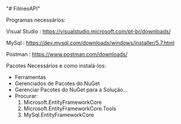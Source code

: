 "# FilmesAPI" 

Programas necessários:

Visual Studio : https://visualstudio.microsoft.com/pt-br/downloads/

MySql : https://dev.mysql.com/downloads/windows/installer/5.7.html

Postman : https://www.postman.com/downloads/

Pacotes Necessários e como instalá-los:
  - Ferramentas
  - Gerenciados de Pacotes do NuGet
  - Gerenciar Pacotes do NuGet para a Solução...
  - Procurar:
    1. Microsoft.EntityFrameworkCore
    2. Microsoft.EntityFrameworkCore.Tools
    3. MySql.EntityFrameworkCore
